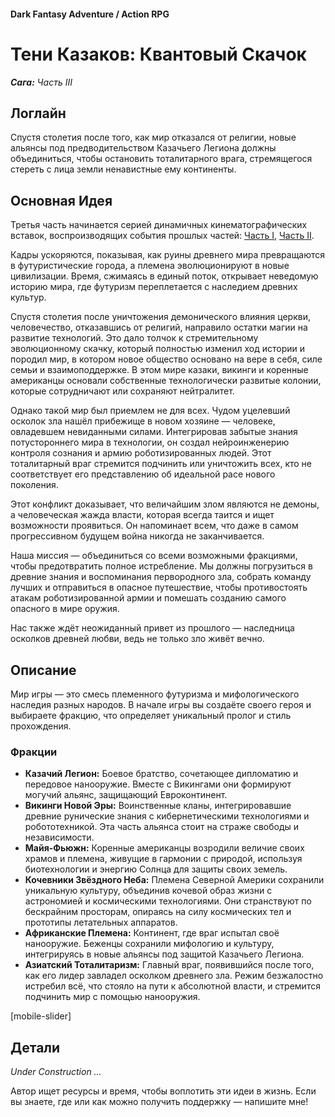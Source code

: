#### Dark Fantasy Adventure / Action RPG

# Тени Казаков: Квантовый Скачок

***Сага:** Часть III*

## Логлайн

Спустя столетия после того, как мир отказался от религии, новые альянсы под предводительством Казачьего Легиона должны объединиться, чтобы остановить тоталитарного врага, стремящегося стереть с лица земли ненавистные ему континенты.

## Основная Идея

Третья часть начинается серией динамичных кинематографических вставок, воспроизводящих события прошлых частей: [Часть I](/cossack-saga-1), [Часть II](/cossack-saga-2).

Кадры ускоряются, показывая, как руины древнего мира превращаются в футуристические города, а племена эволюционируют в новые цивилизации. Время, сжимаясь в единый поток, открывает неведомую историю мира, где футуризм переплетается с наследием древних культур.

Спустя столетия после уничтожения демонического влияния церкви, человечество, отказавшись от религий, направило остатки магии на развитие технологий. Это дало толчок к стремительному эволюционному скачку, который полностью изменил ход истории и породил мир, в котором новое общество основано на вере в себя, силе семьи и взаимоподдержке. В этом мире казаки, викинги и коренные американцы основали собственные технологически развитые колонии, которые сотрудничают или сохраняют нейтралитет.

Однако такой мир был приемлем не для всех. Чудом уцелевший осколок зла нашёл прибежище в новом хозяине — человеке, овладевшем невиданными силами. Интегрировав забытые знания потустороннего мира в технологии, он создал нейроинженерию контроля сознания и армию роботизированных людей. Этот тоталитарный враг стремится подчинить или уничтожить всех, кто не соответствует его представлению об идеальной расе нового поколения.

Этот конфликт доказывает, что величайшим злом являются не демоны, а человеческая жажда власти, которая всегда таится и ищет возможности проявиться. Он напоминает всем, что даже в самом прогрессивном будущем война никогда не заканчивается.

Наша миссия — объединиться со всеми возможными фракциями, чтобы предотвратить полное истребление. Мы должны погрузиться в древние знания и воспоминания первородного зла, собрать команду лучших и отправиться в опасное путешествие, чтобы противостоять атакам роботизированной армии и помешать созданию самого опасного в мире оружия.

Нас также ждёт неожиданный привет из прошлого — наследница осколков древней любви, ведь не только зло живёт вечно.

## Описание

Мир игры — это смесь племенного футуризма и мифологического наследия разных народов. В начале игры вы создаёте своего героя и выбираете фракцию, что определяет уникальный пролог и стиль прохождения.

### Фракции

- **Казачий Легион:** Боевое братство, сочетающее дипломатию и передовое нанооружие. Вместе с Викингами они формируют могучий альянс, защищающий Евроконтинент.
- **Викинги Новой Эры:** Воинственные кланы, интегрировавшие древние рунические знания с кибернетическими технологиями и робототехникой. Эта часть альянса стоит на страже свободы и независимости.
- **Майя-Фьюжн:** Коренные американцы возродили величие своих храмов и племена, живущие в гармонии с природой, используя биотехнологии и энергию Солнца для защиты своих земель.
- **Кочевники Звёздного Неба:** Племена Северной Америки сохранили уникальную культуру, объединив кочевой образ жизни с астрономией и космическими технологиями. Они странствуют по бескрайним просторам, опираясь на силу космических тел и прототипы летательных аппаратов.
- **Африканские Племена:** Континент, где враг испытал своё нанооружие. Беженцы сохранили мифологию и культуру, интегрируясь в новые альянсы под защитой Казачьего Легиона.
- **Азиатский Тоталитаризм:** Главный враг, появившийся после того, как его лидер завладел осколком древнего зла. Режим безжалостно истребил всё, что стояло на пути к абсолютной власти, и стремится подчинить мир с помощью нанооружия.

[mobile-slider]

## Детали

*Under Construction …*

Автор ищет ресурсы и время, чтобы воплотить эти идеи в жизнь. Если вы знаете, где или как можно получить поддержку — напишите мне!